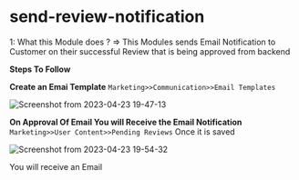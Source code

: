 # send-review-notification

1: What this Module does ?
=> This Modules sends Email Notification to Customer on their successful Review that is being approved from backend 

****Steps To Follow****

**Create an Emai Template**
```Marketing>>Communication>>Email Templates``` 

![Screenshot from 2023-04-23 19-47-13](https://user-images.githubusercontent.com/43248419/233845232-299370b0-e49f-4796-ad0e-eda088dfa13f.png)

**On Approval Of Email You will Receive the Email Notification**
``Marketing>>User Content>>Pending Reviews``
Once it is saved 

    

![Screenshot from 2023-04-23 19-54-32](https://user-images.githubusercontent.com/43248419/233845480-ce6de3b4-fdfd-442e-bdd7-ebde95a13e11.png)

You will receive an Email 


